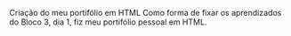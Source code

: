 Criação do meu portifólio em HTML
Como forma de fixar os aprendizados do Bloco 3, dia 1, fiz meu portifólio pessoal em HTML.